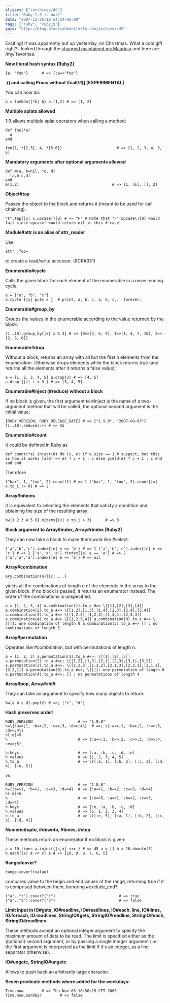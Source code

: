 ```yaml
---
aliases: ["/archives/49"]
title: "Ruby 1.9 is out!"
date: "2007-12-26T18:54:54-06:00"
tags: ["ruby", "ruby19"]
guid: "http://blog.afoolishmanifesto.com/archives/49"
---
```

Exciting! It was apparently put up yesterday, on Christmas. What a cool gift right? I looked through the [changed maintained my Mauricio](http://eigenclass.org/hiki.rb?Changes+in+Ruby+1.9) and here are /my/ favorites.

**New literal hash syntax [Ruby2]**

    {a: "foo"}		# => {:a=>"foo"}

**.() and calling Procs without #call/#[] [EXPERIMENTAL]**

You can now do:

    a = lambda{|*b| b} a.(1,2) # => [1, 2]

**Multiple splats allowed**

1.9 allows multiple splat operators when calling a method:

```
def foo(*a)
  a
end

foo(1, *[2,3], 4, *[5,6])                        # => [1, 2, 3, 4, 5, 6]
```

**Mandatory arguments after optional arguments allowed**

```
def m(a, b=nil, *c, d)
  [a,b,c,d]
end
m(1,2)                                         # => [1, nil, [], 2]
```

**Object#tap**

Passes the object to the block and returns it (meant to be used for call chaining).

    "F".tap{|x| x.upcase!}[0] # => "F" # Note that "F".upcase\![0] would fail since upcase! would return nil in this # case.

**Module#attr is an alias of attr\_reader**

Use

```
attr :foo=
```

to create a read/write accessor. (RCR#331)

**Enumerable#cycle**

Calls the given block for each element of the enumerable in a never-ending cycle:

    a = ["a", "b", "c"]
    a.cycle {|x| puts x }  # print, a, b, c, a, b, c,.. forever.

**Enumerable#group\_by**

Groups the values in the enumerable according to the value returned by the block:

    (1..10).group_by{|x| x % 3} # => {0=>[3, 6, 9], 1=>[1, 4, 7, 10], 2=>[2, 5, 8]}

**Enumerable#drop**

Without a block, returns an array with all but the first n elements from the enumeration. Otherwise drops elements while the block returns true (and returns all the elements after it returns a false value):

    a = [1, 2, 3, 4, 5] a.drop(3) # => [4, 5]
    a.drop {|i| i < 3 } # => [3, 4, 5]

**Enumerable#inject (#reduce) without a block**

If no block is given, the first argument to #inject is the name of a two-argument method that will be called; the optional second argument is the initial value:

    [RUBY_VERSION, RUBY_RELEASE_DATE] # => ["1.9.0", "2007-08-03"] (1..10).reduce(:+) # => 55

**Enumerable#count**

It could be defined in Ruby as

    def count(*a) inject(0) do |c, e| if a.size == 1 # suspect, but this is how it works (a[0] == e) ? c + 1 : c else yield(e) ? c + 1 : c end end end

Therefore

    ["bar", 1, "foo", 2].count(1) # => 1 ["bar", 1, "foo", 2].count{|x| x.to_i != 0} # => 2

**Array#nitems**

It is equivalent to selecting the elements that satisfy a condition and obtaining the size of the resulting array:

    %w[1 2 3 4 5 6].nitems{|x| x.to_i > 3}		# => 3

**Block argument to Array#index, Array#rindex [Ruby2]**

They can now take a block to make them work like #select.

    ['a','b','c'].index{|e| e == 'b'} # => 1 ['a','b','c'].index{|e| e == 'c'} # => 2 ['a','a','a'].rindex{|e| e == 'a'} # => 2 ['a','a','a'].index{|e| e == 'b'} # => nil

**Array#combination**

    ary.combination(n){|c| ...}

yields all the combinations of length n of the elements in the array to the given block. If no block is passed, it returns an enumerator instead. The order of the combinations is unspecified.

    a = [1, 2, 3, 4] a.combination(1).to_a #=> \[[1],[2],[3],[4]] a.combination(2).to_a #=> \[[1,2],[1,3],[1,4],[2,3],[2,4],[3,4]] a.combination(3).to_a #=> \[[1,2,3],[1,2,4],[1,3,4],[2,3,4]] a.combination(4).to_a #=> \[[1,2,3,4]] a.combination(0).to_a #=> \[[]]: one combination of length 0 a.combination(5).to_a #=> [] : no combinations of length 5

**Array#permutation**

Operates like #combination, but with permutations of length n.

```
a = [1, 2, 3] a.permutation(1).to_a #=>; \[[1],[2],[3]] a.permutation(2).to_a #=>; \[[1,2],[1,3],[2,1],[2,3],[3,1],[3,2]] a.permutation(3).to_a #=>; \[[1,2,3],[1,3,2],[2,1,3],[2,3,1],[3,1,2],[3,2,1]] a.permutation(0).to_a #=>; \[[]]: one permutation of length 0 a.permutation(4).to_a #=>; [] : no permutations of length 4
```

**Array#pop, Array#shift**

They can take an argument to specify how many objects to return:

```
%w[a b c d].pop(2) # =>; ["c", "d"]
```

**Hash preserves order!**

```
RUBY_VERSION                    # => "1.9.0"
h=\{:a=>;1, :b=>;2, :c=>;3, :d=>;4\}  # =>; \{:a=>;1, :b=>;2, :c=>;3, :d=>;4\}
h[:e]=5
h                               # => {:a=>;1, :b=>;2, :c=>;3, :d=>;4, :e=>;5}

h.keys                          # => [:a, :b, :c, :d, :e]
h.values                        # => [1, 2, 3, 4, 5]
h.to_a                          # => \[[:a, 1], [:b, 2], [:c, 3], [:d, 4], [:e, 5]]

```

vs.

```
RUBY_VERSION                    # => "1.8.6"
h={:a=>1, :b=>2, :c=>3, :d=>4}  # => {:a=>1, :b=>2, :c=>3, :d=>4}
h[:e]=5
h                               # => {:e=>5, :a=>1, :b=>2, :c=>3, :d=>4}
h.keys                          # => [:e, :a, :b, :c, :d]
h.values                        # => [5, 1, 2, 3, 4]
h.to_a                          # => \[[:e, 5], [:a, 1], [:b, 2], [:c, 3], [:d, 4]]
```

**Numeric#upto, #downto, #times, #step**

These methods return an enumerator if no block is given:

    a = 10.times a.inject{|s,x| s+x } # => 45 a = [] b = 10.downto(5) b.each{|x| a << x} a # => [10, 9, 8, 7, 6, 5]

**Range#cover?**

    range.cover?(value)

compares value to the begin and end values of the range, returning true if it is comprised between them, honoring #exclude\_end?.

    ("a".."z").cover?("c")                            # => true
    ("a".."z").cover?("5")                            # => false

**Limit input in IO#gets, IO#readline, IO#readlines, IO#each\_line, IO#lines, IO.foreach, IO.readlines, StringIO#gets, StringIO#readline, StringIO#each, StringIO#readlines**

These methods accept an optional integer argument to specify the maximum amount of data to be read. The limit is specified either as the (optional) second argument, or by passing a single integer argument (i.e. the first argument is interpreted as the limit if it's an integer, as a line separator otherwise).

**IO#ungetc, StringIO#ungetc**

Allows to push back an arbitrarily large character.

**Seven predicate methods where added for the weekdays:**

    Time.now		# => Thu Nov 03 18:58:25 CET 2005
    Time.now.sunday?		# => false

